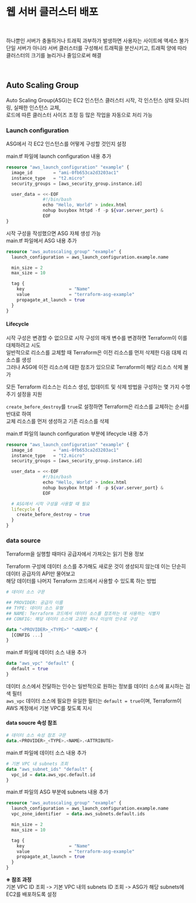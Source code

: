 # 웹 서버 클러스터 배포

<br>

하나뿐인 서버가 충돌하거나 트래픽 과부하가 발생하면 사용자는 사이트에 액세스 불가  
단일 서버가 아니라 서버 클러스터를 구성해서 트래픽을 분산시키고, 트래픽 양에 따라 클러스터의 크기를 늘리거나 줄임으로써 해결

<br>

## Auto Scaling Group
Auto Scaling Group(ASG)는 EC2 인스턴스 클러스터 시작, 각 인스턴스 상태 모니터링, 실패한 인스턴스 교체,  
로드에 따른 클러스터 사이즈 조정 등 많은 작업을 자동으로 처리 가능

### Launch configuration
ASG에서 각 EC2 인스턴스를 어떻게 구성할 것인지 설정

main.tf 파일에 launch configuration 내용 추가  
```terraform
resource "aws_launch_configuration" "example" {
  image_id        = "ami-0fb653ca2d3203ac1"
  instance_type   = "t2.micro"
  security_groups = [aws_security_group.instance.id]

  user_data = <<-EOF
              #!/bin/bash
              echo "Hello, World" > index.html
              nohup busybox httpd -f -p ${var.server_port} &
              EOF
}
```

시작 구성을 작성했으면 ASG 자체 생성 가능  
main.tf 파일에서 ASG 내용 추가  
```terraform
resource "aws_autoscaling_group" "example" {
  launch_configuration = aws_launch_configuration.example.name

  min_size = 2
  max_size = 10

  tag {
    key                 = "Name"
    value               = "terraform-asg-example"
    propagate_at_launch = true
  }
}
```

#### Lifecycle
시작 구성은 변경할 수 없으므로 시작 구성의 매개 변수를 변경하면 Terraform이 이를 대체하려고 시도  
일반적으로 리소스를 교체할 때 Terraform은 이전 리소스를 먼저 삭제한 다음 대체 리소스를 생성  
그러나 ASG에 이전 리소스에 대한 참조가 있으므로 Terraform이 해당 리소스 삭제 불가

모든 Terraform 리소스는 리소스 생성, 업데이트 및 삭제 방법을 구성하는 몇 가지 수명 주기 설정을 지원  

`create_before_destroy`를 `true`로 설정하면 Terraform은 리소스를 교체하는 순서를 반대로 하여  
교체 리소스를 먼저 생성하고 기존 리소스를 삭제

main.tf 파일의 launch configuration 부분에 lifecycle 내용 추가  
```terraform
resource "aws_launch_configuration" "example" {
  image_id        = "ami-0fb653ca2d3203ac1"
  instance_type   = "t2.micro"
  security_groups = [aws_security_group.instance.id]

  user_data = <<-EOF
              #!/bin/bash
              echo "Hello, World" > index.html
              nohup busybox httpd -f -p ${var.server_port} &
              EOF

  # ASG에서 시작 구성을 사용할 때 필요
  lifecycle {
    create_before_destroy = true
  }
}
```

### data source
Terraform을 실행할 때마다 공급자에서 가져오는 읽기 전용 정보

Terraform 구성에 데이터 소스를 추가해도 새로운 것이 생성되지 않는데 이는 단순히 데이터 공급자의 API만 물어보고  
해당 데이터를 나머지 Terraform 코드에서 사용할 수 있도록 하는 방법

```terraform
# 데이터 소스 구문

## PROVIDER: 공급자 이름
## TYPE: 데이터 소스 유형
## NAME: Terraform 코드에서 데이터 소스를 참조하는 데 사용하는 식별자
## CONFIG: 해당 데이터 소스에 고유한 하나 이상의 인수로 구성

data "<PROVIDER>_<TYPE>" "<NAME>" {
  [CONFIG ...]
}
```

main.tf 파일에 데이터 소스 내용 추가  
```terraform
data "aws_vpc" "default" {
  default = true
}
```

데이터 소스에서 전달하는 인수는 일반적으로 원하는 정보를 데이터 소스에 표시하는 검색 필터  
`aws_vpc` 데이터 소스에 필요한 유일한 필터는 `default = true`이며, Terraform이 AWS 계정에서 기본 VPC를 찾도록 지시

#### data soucre 속성 참조
```terraform
# 데이터 소스 속성 참조 구문
data.<PROVIDER>_<TYPE>.<NAME>.<ATTRIBUTE>
```

main.tf 파일에 데이터 소스 내용 추가  
```terraform
# 기본 VPC 내 subnets 조회
data "aws_subnet_ids" "default" {
  vpc_id = data.aws_vpc.default.id
}
```

main.tf 파일의 ASG 부분에 subnets 내용 추가  
```terraform
resource "aws_autoscaling_group" "example" {
  launch_configuration = aws_launch_configuration.example.name
  vpc_zone_identifier  = data.aws_subnets.default.ids

  min_size = 2
  max_size = 10

  tag {
    key                 = "Name"
    value               = "terraform-asg-example"
    propagate_at_launch = true
  }
}
```

**※ 참조 과정**  
기본 VPC ID 조회 -> 기본 VPC 내의 subnets ID 조회 -> ASG가 해당 subnets에 EC2를 배포하도록 설정
